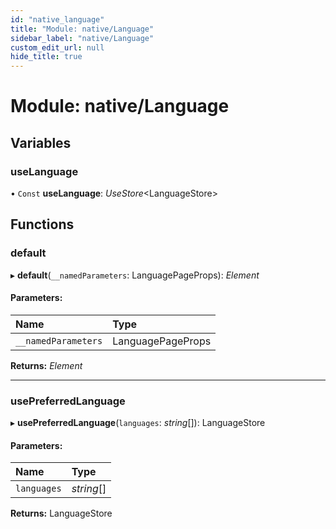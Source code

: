 ```yaml
---
id: "native_language"
title: "Module: native/Language"
sidebar_label: "native/Language"
custom_edit_url: null
hide_title: true
---
```


# Module: native/Language

## Variables

### useLanguage

• `Const` **useLanguage**: *UseStore*<LanguageStore\>

## Functions

### default

▸ **default**(`__namedParameters`: LanguagePageProps): *Element*

#### Parameters:

Name | Type |
:------ | :------ |
`__namedParameters` | LanguagePageProps |

**Returns:** *Element*

___

### usePreferredLanguage

▸ **usePreferredLanguage**(`languages`: *string*[]): LanguageStore

#### Parameters:

Name | Type |
:------ | :------ |
`languages` | *string*[] |

**Returns:** LanguageStore
